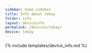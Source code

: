 ```yaml
---
sidebar: home_sidebar
title: Info about tokay
folder: info
layout: deviceinfo
permalink: /devices/tokay/
device: tokay
---
```

{% include templates/device_info.md %}
